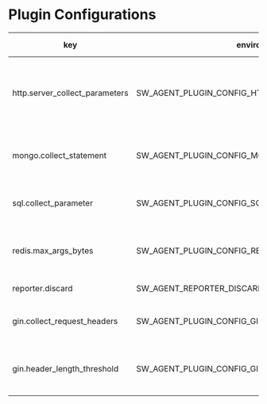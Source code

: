 # Plugin Configurations

| key                            | environment key                                       | default value | description                                                    |
|--------------------------------|-------------------------------------------------------|---------------|----------------------------------------------------------------|
| http.server_collect_parameters | SW_AGENT_PLUGIN_CONFIG_HTTP_SERVER_COLLECT_PARAMETERS | false         | Collect the parameters of the HTTP request on the server side. |
| mongo.collect_statement        | SW_AGENT_PLUGIN_CONFIG_MONGO_COLLECT_STATEMENT        | false         | Collect the statement of the MongoDB request.                  |
| sql.collect_parameter          | SW_AGENT_PLUGIN_CONFIG_SQL_COLLECT_PARAMETER          | false         | Collect the parameter of the SQL request.                      |
| redis.max_args_bytes           | SW_AGENT_PLUGIN_CONFIG_REDIS_MAX_ARGS_BYTES           | 1024          | Limit the bytes size of redis args request.                    |
| reporter.discard               | SW_AGENT_REPORTER_DISCARD                             | false         | Discard the reporter.                                          |
| gin.collect_request_headers    | SW_AGENT_PLUGIN_CONFIG_GIN_COLLECT_REQUEST_HEADERS    |               | Collect the http header of gin request.                        |
| gin.header_length_threshold    | SW_AGENT_PLUGIN_CONFIG_GIN_HEADER_LENGTH_THRESHOLD    | 2048          | Controlling the length limitation of all header values.        |